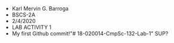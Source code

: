 - Karl Mervin G. Barroga
- BSCS-2A
- 2/4/2020
- LAB ACTIVITY 1
- My first Github commit!"# 18-020014-CmpSc-132-Lab-1" 
SUP?
